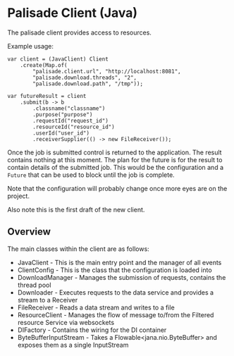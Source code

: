 # Palisade Client (Java)

The palisade client provides access to resources.

Example usage:

```
var client = (JavaClient) Client
    .create(Map.of(
        "palisade.client.url", "http://localhost:8081",
        "palisade.download.threads", "2",
        "palisade.download.path", "/tmp"));

var futureResult = client
    .submit(b -> b
        .classname("classname")
        .purpose("purpose")
        .requestId("request_id")
        .resourceId("resource_id")
        .userId("user_id")
        .receiverSupplier(() -> new FileReceiver());
```

Once the job is submitted control is returned to the application. The result contains nothing at this moment. The plan for the future is for the result to contain details of the submitted job. This would be the configuration and a `Future` that can be used to block until the job is complete.

Note that the configuration will probably change once more eyes are on the project.

Also note this is the first draft of the new client.

## Overview

The main classes within the client are as follows:

* JavaClient - This is the main entry point and the manager of all events
* ClientConfig - This is the class that the configuration is loaded into
* DownloadManager - Manages the submission of requests, contains the thread pool
* Downloader - Executes requests to the data service and provides a stream to a Receiver
* FileReceiver - Reads a data stream and writes to a file
* ResourceClient - Manages the flow of message to/from the Filtered resource Service via websockets
* DIFactory - Contains the wiring for the DI container
* ByteBufferInputStream - Takes a Flowable<jana.nio.ByteBuffer> and exposes them as a single InputStream